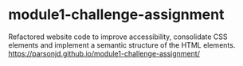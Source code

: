 # module1-challenge-assignment
Refactored website code to improve accessibility, consolidate CSS elements and implement a semantic structure of the HTML elements.
 https://parsonjd.github.io/module1-challenge-assignment/
